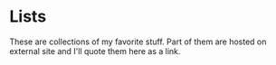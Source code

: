 # Lists

These are collections of my favorite stuff. Part of them are hosted on external site and I'll quote them here as a link.

